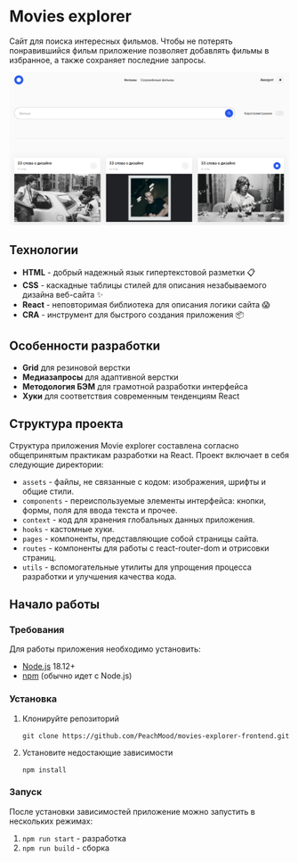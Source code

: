 # Movies explorer
Сайт для поиска интересных фильмов. Чтобы не потерять понравившийся фильм приложение позволяет добавлять фильмы в избранное, а также сохраняет последние запросы.

![Иллюстрация к проекту](./src/assets/images/project.png)

## Технологии
- **HTML** - добрый надежный язык гипертекстовой разметки 📋
- **CSS** - каскадные таблицы стилей для описания незабываемого дизайна веб-сайта ✨
- **React** - неповторимая библиотека для описания логики сайта 😱
- **CRA** - инструмент для быстрого создания приложения 📦

## Особенности разработки
- **Grid** для резиновой верстки
- **Медиазапросы** для адаптивной верстки
- **Методология БЭМ** для грамотной разработки интерфейса
- **Хуки** для соответствия современным тенденциям React

## Структура проекта
Структура приложения Movie explorer составлена согласно общепринятым практикам разработки на React. Проект включает в себя следующие директории:
- `assets` - файлы, не связанные с кодом: изображения, шрифты и общие стили.
- `components` - переиспользуемые элементы интерфейса: кнопки, формы, поля для ввода текста и прочее.
- `context` - код для хранения глобальных данных приложения.
- `hooks` - кастомные хуки.
- `pages` - компоненты, представляющие собой страницы сайта.
- `routes` - компоненты для работы с react-router-dom и отрисовки страниц.
- `utils` - вспомогательные утилиты для упрощения процесса разработки и улучшения качества кода.

## Начало работы
### Требования
Для работы приложения необходимо установить:
* [Node.js](https://nodejs.org/ru/blog/release/v18.12.0) 18.12+
* [npm](https://docs.npmjs.com/downloading-and-installing-node-js-and-npm) (обычно идет с Node.js)
### Установка
1. Клонируйте репозиторий
   ```
   git clone https://github.com/PeachMood/movies-explorer-frontend.git
   ```
2. Установите недостающие зависимости
   ```
   npm install
   ```
### Запуск
После установки зависимостей приложение можно запустить в нескольких режимах:
1. `npm run start` - разработка
2. `npm run build` - сборка
